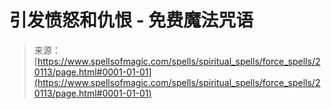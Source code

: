 <!--yml

类别：未分类

日期：2024-06-12 19:02:39

-->

# 引发愤怒和仇恨 - 免费魔法咒语

> 来源：[https://www.spellsofmagic.com/spells/spiritual_spells/force_spells/20113/page.html#0001-01-01](https://www.spellsofmagic.com/spells/spiritual_spells/force_spells/20113/page.html#0001-01-01)
